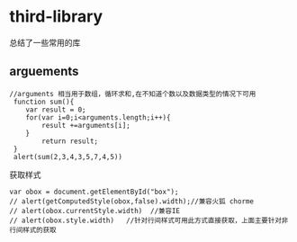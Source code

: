 # third-library
总结了一些常用的库


## arguements  ## 

	//arguments 相当用于数组，循环求和,在不知道个数以及数据类型的情况下可用
	 function sum(){
	 	var result = 0;
	 	for(var i=0;i<arguments.length;i++){
	 		result +=arguments[i];
	 	}
	 		return result;
	 }
	 alert(sum(2,3,4,3,5,7,4,5))

获取样式


	var obox = document.getElementById("box");
	// alert(getComputedStyle(obox,false).width);//兼容火狐 chorme
	// alert(obox.currentStyle.width)  //兼容IE
	// alert(obox.style.width)   //针对行间样式可用此方式直接获取，上面主要针对非行间样式的获取